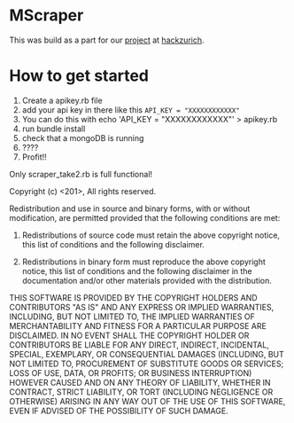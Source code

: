 # MScraper

This was build as a part for our [project](https://github.com/optikfluffel/what-food-is-worse) at [hackzurich](http://hackzurich.com/).

# How to get started

1. Create a apikey.rb file
2. add your api key in there like this `API_KEY = "XXXXXXXXXXXX"`
3. You can do this with echo 'API_KEY = "XXXXXXXXXXXX"' > apikey.rb
4. run bundle install 
5. check that a mongoDB is running
6. ????
7. Profit!!

Only scraper_take2.rb is full functional!


Copyright (c) <201>, <Fliiiiix>
All rights reserved.

Redistribution and use in source and binary forms, with or without modification, are permitted provided that the following conditions are met:

1. Redistributions of source code must retain the above copyright notice, this list of conditions and the following disclaimer.

2. Redistributions in binary form must reproduce the above copyright notice, this list of conditions and the following disclaimer in the documentation and/or other materials provided with the distribution.

THIS SOFTWARE IS PROVIDED BY THE COPYRIGHT HOLDERS AND CONTRIBUTORS "AS IS" AND ANY EXPRESS OR IMPLIED WARRANTIES, INCLUDING, BUT NOT LIMITED TO, THE IMPLIED WARRANTIES OF MERCHANTABILITY AND FITNESS FOR A PARTICULAR PURPOSE ARE DISCLAIMED. IN NO EVENT SHALL THE COPYRIGHT HOLDER OR CONTRIBUTORS BE LIABLE FOR ANY DIRECT, INDIRECT, INCIDENTAL, SPECIAL, EXEMPLARY, OR CONSEQUENTIAL DAMAGES (INCLUDING, BUT NOT LIMITED TO, PROCUREMENT OF SUBSTITUTE GOODS OR SERVICES; LOSS OF USE, DATA, OR PROFITS; OR BUSINESS INTERRUPTION) HOWEVER CAUSED AND ON ANY THEORY OF LIABILITY, WHETHER IN CONTRACT, STRICT LIABILITY, OR TORT (INCLUDING NEGLIGENCE OR OTHERWISE) ARISING IN ANY WAY OUT OF THE USE OF THIS SOFTWARE, EVEN IF ADVISED OF THE POSSIBILITY OF SUCH DAMAGE.